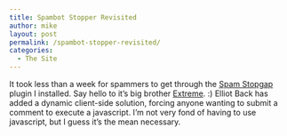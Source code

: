 ```yaml
---
title: Spambot Stopper Revisited
author: mike
layout: post
permalink: /spambot-stopper-revisited/
categories:
  - The Site
---
```

It took less than a week for spammers to get through the <a target="_blank" href="http://www.redvolume.com/archives/2004/11/15/spambot-stopper/">Spam Stopgap</a> plugin I installed. Say hello to it&#8217;s big brother <a target="_blank" href="http://elliottback.com/wp/archives/2004/11/29/spam-stopgap-extreme/">Extreme</a>. :) Elliot Back has added a dynamic client-side solution, forcing anyone wanting to submit a comment to execute a javascript. I&#8217;m not very fond of having to use javascript, but I guess it&#8217;s the mean necessary.